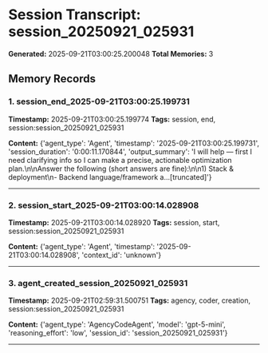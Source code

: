 # Session Transcript: session_20250921_025931

**Generated:** 2025-09-21T03:00:25.200048
**Total Memories:** 3

## Memory Records

### 1. session_end_2025-09-21T03:00:25.199731

**Timestamp:** 2025-09-21T03:00:25.199774
**Tags:** session, end, session:session_20250921_025931

**Content:** {'agent_type': 'Agent', 'timestamp': '2025-09-21T03:00:25.199731', 'session_duration': '0:00:11.170844', 'output_summary': 'I will help — first I need clarifying info so I can make a precise, actionable optimization plan.\n\nAnswer the following (short answers are fine):\n\n1) Stack & deployment\n- Backend language/framework a...[truncated]'}

---

### 2. session_start_2025-09-21T03:00:14.028908

**Timestamp:** 2025-09-21T03:00:14.028920
**Tags:** session, start, session:session_20250921_025931

**Content:** {'agent_type': 'Agent', 'timestamp': '2025-09-21T03:00:14.028908', 'context_id': 'unknown'}

---

### 3. agent_created_session_20250921_025931

**Timestamp:** 2025-09-21T02:59:31.500751
**Tags:** agency, coder, creation, session:session_20250921_025931

**Content:** {'agent_type': 'AgencyCodeAgent', 'model': 'gpt-5-mini', 'reasoning_effort': 'low', 'session_id': 'session_20250921_025931'}

---

